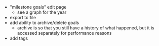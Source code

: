 
- "milestone goals" edit page
    - see a graph for the year
- export to file
- add ability to archive/delete goals
    - archive is so that you still have a history of what happened, but it is accessed separately for performance reasons
- add tags